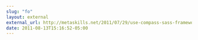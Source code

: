 ```yaml
---
slug: "fo"
layout: external
external_url: http://metaskills.net/2011/07/29/use-compass-sass-framework-files-with-the-rails-3.1.0.rc5-asset-pipeline/
date: 2011-08-13T15:16:52-05:00
---
```

